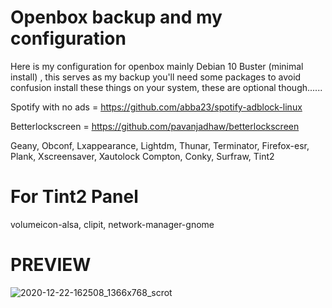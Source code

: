# Openbox backup and my configuration

Here is my configuration for openbox mainly Debian 10 Buster (minimal install) , this serves as my backup
you'll need some packages to avoid confusion install these things on your system, these are optional though......


Spotify with no ads = https://github.com/abba23/spotify-adblock-linux

Betterlockscreen = https://github.com/pavanjadhaw/betterlockscreen

Geany, Obconf, Lxappearance, Lightdm, Thunar, Terminator, Firefox-esr, Plank, Xscreensaver, Xautolock
Compton, Conky, Surfraw, Tint2

# For Tint2 Panel

volumeicon-alsa, clipit, network-manager-gnome


# PREVIEW

![2020-12-22-162508_1366x768_scrot](https://user-images.githubusercontent.com/76466992/102870861-961a4380-4478-11eb-8ac1-0c4e0cfe108b.png)







